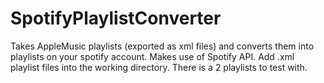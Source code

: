 # SpotifyPlaylistConverter
Takes AppleMusic playlists (exported as xml files) and converts them into playlists on your spotify account.
Makes use of Spotify API. Add .xml playlist files into the working directory. There is a 2 playlists to test with.
